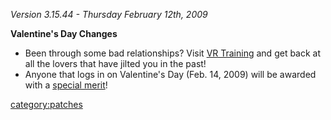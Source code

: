 _Version 3.15.44 - Thursday February 12th, 2009_

<b>Valentine's Day Changes</b>

- Been through some bad relationships? Visit [VR
  Training](../VR_Training.md) and get back at all the lovers
  that have jilted you in the past!
- Anyone that logs in on Valentine's Day (Feb. 14, 2009) will be
  awarded with a [special merit](Ball_.md&_Chain)!

[category:patches](category:patches.md)
